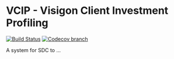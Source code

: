 # VCIP - Visigon Client Investment Profiling

[![Build Status](https://travis-ci.org/wesdoyle/library-management-system.svg?branch=master)](https://travis-ci.org/wesdoyle/library-management-system) [![Codecov branch](https://img.shields.io/codecov/c/github/wesdoyle/library-management-system/master.svg?style=flat)](https://codecov.io/gh/wesdoyle/library-management-system)



A system for SDC to ...
